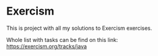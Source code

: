 # Exercism

This is project with all my solutions to Exercism exercises.

Whole list with tasks can be find on this link:
https://exercism.org/tracks/java
